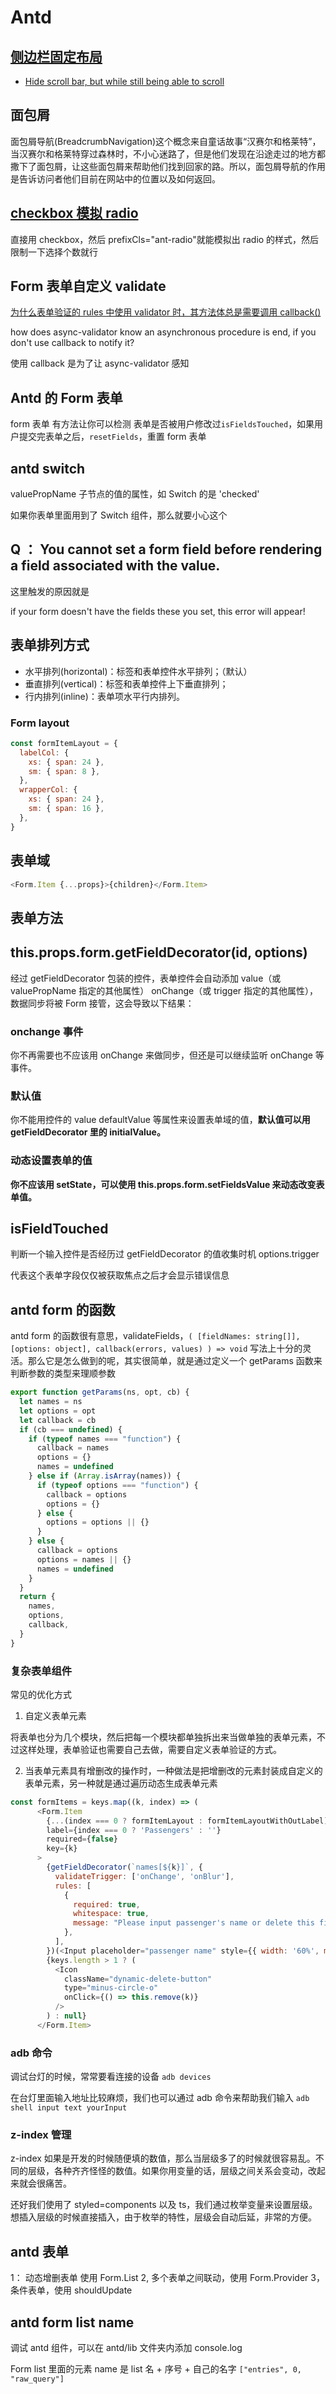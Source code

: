# Antd

## [侧边栏固定布局](https://codesandbox.io/s/cebiangudinggundongtiao-xqcyd?file=/src/styles.css)

- [Hide scroll bar, but while still being able to scroll](https://stackoverflow.com/questions/16670931/hide-scroll-bar-but-while-still-being-able-to-scroll)

## 面包屑

面包屑导航(BreadcrumbNavigation)这个概念来自童话故事“汉赛尔和格莱特”，当汉赛尔和格莱特穿过森林时，不小心迷路了，但是他们发现在沿途走过的地方都撒下了面包屑，让这些面包屑来帮助他们找到回家的路。所以，面包屑导航的作用是告诉访问者他们目前在网站中的位置以及如何返回。

## [checkbox 模拟 radio](https://github.com/ant-design/ant-design/issues/7182)

直接用 checkbox，然后 prefixCls="ant-radio"就能模拟出 radio 的样式，然后限制一下选择个数就行

## Form 表单自定义 validate

[为什么表单验证的 rules 中使用 validator 时，其方法体总是需要调用 callback()](https://github.com/ant-design/ant-design/issues/5155)

how does async-validator know an asynchronous procedure is end, if you don't use callback to notify it?

使用 callback 是为了让 async-validator 感知

## Antd 的 Form 表单

form 表单 有方法让你可以检测 表单是否被用户修改过`isFieldsTouched`，如果用户提交完表单之后，`resetFields`，重置 form 表单

## antd switch

valuePropName 子节点的值的属性，如 Switch 的是 'checked'

如果你表单里面用到了 Switch 组件，那么就要小心这个

## Q ： You cannot set a form field before rendering a field associated with the value.

这里触发的原因就是

if your form doesn't have the fields these you set, this error will appear!

## 表单排列方式

- 水平排列(horizontal)：标签和表单控件水平排列；（默认）
- 垂直排列(vertical)：标签和表单控件上下垂直排列；
- 行内排列(inline)：表单项水平行内排列。

### Form layout

```js
const formItemLayout = {
  labelCol: {
    xs: { span: 24 },
    sm: { span: 8 },
  },
  wrapperCol: {
    xs: { span: 24 },
    sm: { span: 16 },
  },
}
```

## 表单域

```js
<Form.Item {...props}>{children}</Form.Item>
```

## 表单方法

## this.props.form.getFieldDecorator(id, options)

经过 getFieldDecorator 包装的控件，表单控件会自动添加 value（或 valuePropName 指定的其他属性） onChange（或 trigger 指定的其他属性），数据同步将被 Form 接管，这会导致以下结果：

### onchange 事件

你不再需要也不应该用 onChange 来做同步，但还是可以继续监听 onChange 等事件。

### 默认值

你不能用控件的 value defaultValue 等属性来设置表单域的值，**默认值可以用 getFieldDecorator 里的 initialValue。**

### 动态设置表单的值

**你不应该用 setState，可以使用 this.props.form.setFieldsValue 来动态改变表单值。**

## isFieldTouched

判断一个输入控件是否经历过 getFieldDecorator 的值收集时机 options.trigger

代表这个表单字段仅仅被获取焦点之后才会显示错误信息

## antd form 的函数

antd form 的函数很有意思，validateFields，`( [fieldNames: string[]], [options: object], callback(errors, values) ) => void`
写法上十分的灵活。那么它是怎么做到的呢，其实很简单，就是通过定义一个 getParams 函数来判断参数的类型来理顺参数

```js
export function getParams(ns, opt, cb) {
  let names = ns
  let options = opt
  let callback = cb
  if (cb === undefined) {
    if (typeof names === "function") {
      callback = names
      options = {}
      names = undefined
    } else if (Array.isArray(names)) {
      if (typeof options === "function") {
        callback = options
        options = {}
      } else {
        options = options || {}
      }
    } else {
      callback = options
      options = names || {}
      names = undefined
    }
  }
  return {
    names,
    options,
    callback,
  }
}
```

### 复杂表单组件

常见的优化方式

1. 自定义表单元素

将表单也分为几个模块，然后把每一个模块都单独拆出来当做单独的表单元素，不过这样处理，表单验证也需要自己去做，需要自定义表单验证的方式。

2. 当表单元素具有增删改的操作时，一种做法是把增删改的元素封装成自定义的表单元素，另一种就是通过遍历动态生成表单元素

```js
const formItems = keys.map((k, index) => (
      <Form.Item
        {...(index === 0 ? formItemLayout : formItemLayoutWithOutLabel)}
        label={index === 0 ? 'Passengers' : ''}
        required={false}
        key={k}
      >
        {getFieldDecorator(`names[${k}]`, {
          validateTrigger: ['onChange', 'onBlur'],
          rules: [
            {
              required: true,
              whitespace: true,
              message: "Please input passenger's name or delete this field.",
            },
          ],
        })(<Input placeholder="passenger name" style={{ width: '60%', marginRight: 8 }} />)}
        {keys.length > 1 ? (
          <Icon
            className="dynamic-delete-button"
            type="minus-circle-o"
            onClick={() => this.remove(k)}
          />
        ) : null}
      </Form.Item>
```

### adb 命令

调试台灯的时候，常常要看连接的设备 `adb devices`

在台灯里面输入地址比较麻烦，我们也可以通过 adb 命令来帮助我们输入 `adb shell input text yourInput`

### z-index 管理

z-index 如果是开发的时候随便填的数值，那么当层级多了的时候就很容易乱。不同的层级，各种齐齐怪怪的数值。如果你用变量的话，层级之间关系会变动，改起来就会很痛苦。

还好我们使用了 styled=components 以及 ts，我们通过枚举变量来设置层级。想插入层级的时候直接插入，由于枚举的特性，层级会自动后延，非常的方便。

## antd 表单

1： 动态增删表单 使用 Form.List
2, 多个表单之间联动，使用 Form.Provider
3，条件表单，使用 shouldUpdate

## antd form list name

调试 antd 组件，可以在 antd/lib 文件夹内添加 console.log

Form list 里面的元素 name 是 list 名 + 序号 + 自己的名字
`["entries", 0, "raw_query"]`
